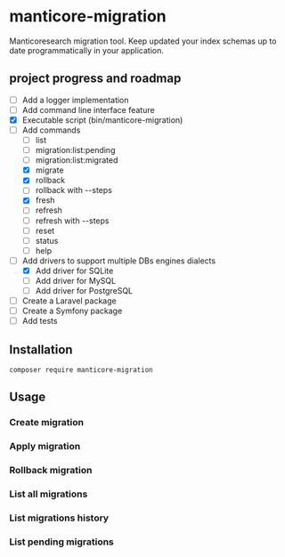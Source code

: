 # manticore-migration
Manticoresearch migration tool. Keep updated your index schemas up to date programmatically in your application.

## project progress and roadmap
  - [ ] Add a logger implementation
  - [ ] Add command line interface feature
  - [x] Executable script (bin/manticore-migration)
  - [ ] Add commands
    - [ ] list
    - [ ] migration:list:pending
    - [ ] migration:list:migrated
    - [x] migrate
    - [x] rollback
    - [ ] rollback with --steps
    - [x] fresh
    - [ ] refresh
    - [ ] refresh with --steps
    - [ ] reset
    - [ ] status
    - [ ] help
  - [ ] Add drivers to support multiple DBs engines dialects
    - [x] Add driver for SQLite
    - [ ] Add driver for MySQL
    - [ ] Add driver for PostgreSQL
  - [ ] Create a Laravel package
  - [ ] Create a Symfony package
  - [ ] Add tests
## Installation

```composer require manticore-migration```

## Usage

### Create migration

### Apply migration

### Rollback migration

### List all migrations

### List migrations history

### List pending migrations
